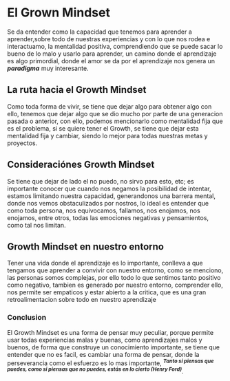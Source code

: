 # El Grown Mindset
Se da entender como la capacidad que tenemos para aprender a aprender,sobre todo de nuestras experiencias y con lo que nos rodea e interactuamo, la mentalidad positiva, comprendiendo que se puede sacar lo bueno de lo malo y usarlo para aprender, un camino donde el aprendizaje es algo primordial, donde el amor se da por el aprendizaje nos genera un **_paradigma_** muy interesante.
## La ruta hacia el Growth Mindset
Como toda forma de vivir, se tiene que dejar algo para obtener algo con ello, tenemos que dejar algo que se dio mucho por parte de una generacion pasada o anterior, con ello, podemos mencionarlo como mentalidad fija que es el problema, si se quiere tener el Growth, se tiene que dejar esta mentalidad fija y cambiar, siendo lo mejor para todas nuestras metas y proyectos.
## Consideraciónes Growth Mindset
Se tiene que dejar de lado el no puedo, no sirvo para esto, etc; es importante conocer que cuando nos negamos la posibilidad de intentar, estamos limitando nuestra capacidad, generandonos una barrera mental, donde nos vemos obstaculizados por nostros, lo ideal es entender que como toda persona, nos equivocamos, fallamos, nos enojamos, nos enojamos, entre otros, todas las emociones negativas y pensamientos, como tal nos limitan.
## Growth Mindset en nuestro entorno
Tener una vida donde el aprendizaje es lo importante, conlleva a que tengamos que aprender a convivir con nuestro entorno, como se menciono, las personas somos complejas, por ello todo lo que sentimos tanto positivo como negativo, tambien es generado por nuestro entorno, comprender ello, nos permite ser empaticos y estar abierto a la critica, que es una gran retroalimentacion sobre todo en nuestro aprendizaje
### Conclusion
El Growth Mindset es una forma de pensar muy peculiar, porque permite usar todas experiencias malas y buenas, como aprendizajes malos y buenos, de forma que construye un conocimiento importante, se tiene que entender que no es facil, es cambiar una forma de pensar, donde la perseverancia como el esfuerzo es lo mas importante, <sup>**_Tanto si piensas que puedes, como si piensas que no puedes, estás en lo cierto (Henry Ford)_</sup>**.
## <picture>
  <source media="(prefers-color-scheme: dark)" srcset="https://www.google.com/url?sa=i&url=https%3A%2F%2Fwww.obsbusiness.school%2Fblog%2Fcompetencias-digitales-aprendizaje-continuo&psig=AOvVaw0jNs9g0TTU8bhDIKqbhAUL&ust=1714795245142000&source=images&cd=vfe&opi=89978449&ved=0CBIQjRxqFwoTCIDjiKfM8IUDFQAAAAAdAAAAABAY">
</picture>
